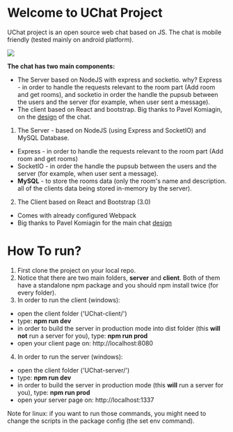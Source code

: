 # Welcome to UChat Project
UChat project is an open source web chat based on JS.
The chat is mobile friendly (tested mainly on android platform).

![](http://gifyu.com/images/ultrachat.gif)

**The chat has two main components:**
- The Server based on NodeJS with express and socketio. why?
Express - in order to handle the requests relevant to the room part (Add room and get rooms), and socketio in order the handle the pupsub between the users and the server (for example, when user sent a message). 
- The client based on React and bootstrap. Big thanks to  Pavel Komiagin, on the [design](http://bootsnipp.com/snippets/ZlkBn) of the chat.

1. The Server - based on NodeJS (using Express and SocketIO) and MySQL Database.
  * Express - in order to handle the requests relevant to the room part (Add room and get rooms)
  * SocketIO - in order the handle the pupsub between the users and the server (for example, when user sent a message). 
  * **MySQL** - to store the rooms data (only the room's name and description. all of the clients data being stored in-memory by the server).
2.  The Client based on React and Bootstrap (3.0)
  * Comes with already configured Webpack
  * Big thanks to Pavel Komiagin for the main chat [design](http://bootsnipp.com/snippets/ZlkBn) 

# How To run?

1. First clone the project on your local repo.
2. Notice that there are two main folders, **server** and **client**. Both of them have a standalone npm package and you should npm install twice (for every folder).
3. In order to run the client (windows): 
  * open the client folder ('UChat-client/')
  * type: **npm run dev** 
  * in order to build the server in production mode into dist folder (this **will not** run a server for you), type: **npm run prod**
  * open your client page on: http://localhost:8080
4. In order to run the server (windows): 
  * open the client folder ('UChat-server/')
  * type: **npm run dev** 
  * in order to build the server in production mode (this **will** run a server for you), type: **npm run prod**
  * open your server page on: http://localhost:1337
  
Note for linux: if you want to run those commands, you might need to change the scripts in the package config (the set env command).
